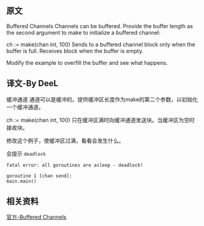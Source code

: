 
## 原文

Buffered Channels
Channels can be buffered. Provide the buffer length as the second argument to make to initialize a buffered channel:

ch := make(chan int, 100)
Sends to a buffered channel block only when the buffer is full. Receives block when the buffer is empty.

Modify the example to overfill the buffer and see what happens.

## 译文-By DeeL

缓冲通道
通道可以是缓冲的。提供缓冲区长度作为make的第二个参数，以初始化一个缓冲通道。

ch := make(chan int, 100)
只在缓冲区满时向缓冲通道发送块。当缓冲区为空时接收块。

修改这个例子，使缓冲区过满，看看会发生什么。

会提示 `deadlock`

```
fatal error: all goroutines are asleep - deadlock!

goroutine 1 [chan send]:
main.main()
```

## 相关资料

[官方-Buffered Channels](https://go.dev/tour/concurrency/3)